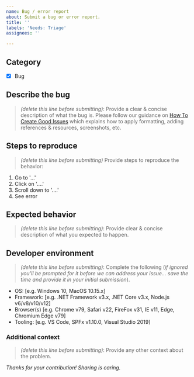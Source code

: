 ```yaml
---
name: Bug / error report
about: Submit a bug or error report.
title: ''
labels: 'Needs: Triage'
assignees: ''

---
```


## Category
- [x] Bug

## Describe the bug
> _(delete this line before submitting)_: Provide a clear & concise description of what the bug is. Please follow our guidance on [How To Create Good Issues](https://github.com/sharepoint/playground-repo/wiki/How-to-Create-Good-Issues) which explains how to apply formatting, adding references & resources, screenshots, etc.

## Steps to reproduce
> _(delete this line before submitting)_ Provide steps to reproduce the behavior:

1. Go to '...'
1. Click on '....'
1. Scroll down to '....'
1. See error

## Expected behavior
> _(delete this line before submitting)_: Provide clear & concise description of what you expected to happen.

## Developer environment
> _(delete this line before submitting)_: Complete the following (*if ignored you'll be prompted for it before we can address your issue... save the time and provide it in your initial submission*).

 - OS: [e.g. Windows 10, MacOS 10.15.x]
 - Framework: [e.g. .NET Framework v3.x, .NET Core v3.x, Node.js v6/v8/v10/v12]
 - Browser(s) [e.g. Chrome v79, Safari v22, FireFox v31, IE v11, Edge, Chromium Edge v79]
 - Tooling: [e.g. VS Code, SPFx v1.10.0, Visual Studio 2019] 

### Additional context
> _(delete this line before submitting)_: Provide any other context about the problem.

*Thanks for your contribution! Sharing is caring.*
